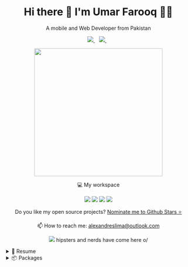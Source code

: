 

<h1 align='center'>
  Hi there 👋 I'm Umar Farooq 👨‍💻
</h1>

<p align='center'>
  A mobile and Web Developer from Pakistan
</p>



<p align='center'>
  
  <a href="https://www.linkedin.com/in/umarfarooq478/">
    <img src="https://img.shields.io/badge/linkedin-%230077B5.svg?&style=for-the-badge&logo=linkedin&logoColor=white" />
  </a>&nbsp;&nbsp;
  <a href="muhammadumarfarooq478@gmail.com">
    <img src="https://img.shields.io/badge/Gmail-D14836?style=for-the-badge&logo=gmail&logoColor=white" />        
  </a>&nbsp;&nbsp;
  
</p>


<p align='center'>
  <a href="#"><img src="https://github-readme-stats.vercel.app/api?username=umarfarooq478&show_icons=true&count_private=true&theme=dark" width="350"></a>
</p>

<p align='center'>
  💻 My workspace<br/><br/>
  <img src="https://img.shields.io/badge/windows-%230078D6.svg?&style=for-the-badge&logo=windows&logoColor=white" />
  <img src="https://img.shields.io/badge/intel-core%20i5%208th-%230071C5.svg?&style=for-the-badge&logo=intel&logoColor=white" />
  <img src="https://img.shields.io/badge/RAM-16GB-%230071C5.svg?&style=for-the-badge&logoColor=white" />
  <img src="https://img.shields.io/badge/nvidia-gtx%201650-%2376B900.svg?&style=for-the-badge&logo=nvidia&logoColor=white" />
</p>

<p align='center'>
  Do you like my open source projects? <a href='https://stars.github.com/nominate/'>Nominate me to Github Stars ⭐</a>
</p>

<!-- <details align='center'>
  <summary>:zap: My workspace specs</summary>
</details>-->

<p align='center'>
  📫 How to reach me: <a href='mailto:alexandreslima@outlook.com'>alexandreslima@outlook.com</a>
</p>
<p align='center'>
  <a href="#"><img src="https://badges.pufler.dev/visits/alexandresanlim/alexandresanlim"></a> hipsters and nerds have come here o/
</p>

<details>
  <summary>📃 Resume</summary>


## Education

- 📖 **Web Development**\
📆 2013 - 2016\
📍 **University of the West of São Paulo** - Presidente Prudente, Brazil

## Experience

<img align="right" src="https://img.shields.io/badge/Xamarin%20Forms-3498DB?logo=xamarin&logoColor=white" />

- 👨‍💻 **Cross Mobile Developer**\
📆 2021 - moment\
📍 **Xp Inc** - São Paulo/SP, Brazil
  
<img align="right" src="https://img.shields.io/badge/Xamarin%20Forms-3498DB?logo=xamarin&logoColor=white" />

- 👨‍💻 **Cross Mobile Developer**\
📆 2021 - oct/2021\
📍 **Avanade** - São Paulo/SP, Brazil
  
<img align="right" src="https://img.shields.io/badge/Xamarin%20Forms-3498DB?logo=xamarin&logoColor=white" />

- 👨‍💻 **Cross Mobile Developer**\
📆 2021 - jun/2021\
📍 **Squadra Digital** - Belo Horizonte/MG, Brazil

<img align="right" src="https://img.shields.io/badge/Slack-4A154B?logo=slack&logoColor=white" />
<img align="right" src="https://img.shields.io/badge/Azure-0089D6?logo=microsoft-azure&logoColor=white" />
<img align="right" src="https://img.shields.io/badge/SQL%20Server-CC2927?logo=microsoft-sql-server&logoColor=white" />
<img align="right" src="https://img.shields.io/badge/Github-181717?logo=github&logoColor=white" />
<img align="right" src="https://img.shields.io/badge/C Sharp-239120?logo=c-sharp&logoColor=white" />
<img align="right" src="https://img.shields.io/badge/UWP-0089D6?logo=microsoft&logoColor=white" />
<img align="right" src="https://img.shields.io/badge/Xamarin%20Forms-3498DB?logo=xamarin&logoColor=white" />

- 👨‍💻 **CIO and Cross Mobile Developer**\
📆 2016 - 2021\
📍 **Infinitus Solutions** - Curitiba/PR, Brazil

<img align="right" src="https://img.shields.io/badge/SQL%20Server-CC2927?logo=microsoft-sql-server&logoColor=white" />
<img align="right" src="https://img.shields.io/badge/C Sharp-239120?logo=c-sharp&logoColor=white" />
<img align="right" src="https://img.shields.io/badge/html5-E34F26?logo=html5&logoColor=white" />
<img align="right" src="https://img.shields.io/badge/css3-1572B6?logo=css3&logoColor=white" />
<img align="right" src="https://img.shields.io/badge/bootstrap-563D7C?logo=bootstrap&logoColor=white" />

- 👨‍💻 **Systems Analyst and Front End Developer**\
📆 2015 - 2016\
📍 **Web Works** - Presidente Prudente/SP, Brazil

<img align="right" src="https://img.shields.io/badge/Windows-0078D6?logo=windows&logoColor=white" />
<img align="right" src="https://img.shields.io/badge/Microsoft%20Excel-217346?logo=microsoft-excel&logoColor=white" />
<img align="right" src="https://img.shields.io/badge/Microsoft%20Office-D83B01?logo=microsoft-office&logoColor=white" />
<img align="right" src="https://img.shields.io/badge/SAP-0FAAFF?logo=sap&logoColor=white" />


- 👨‍💻 **Office Assistant**\
📆 2011 - 2015\
📍 **Energisa** - Presidente Prudente/SP, Brazil

<!--## Skills

<img align="right" src="https://img.shields.io/badge/(My)SQL-4479A1?logo=mysql&logoColor=white" />
<img align="right" src="https://img.shields.io/badge/BASH-4EAA25?logo=gnu-bash&logoColor=white" />
<img align="right" src="https://img.shields.io/badge/PHP-777BB4?logo=php&logoColor=white" />
<img align="right" src="https://img.shields.io/badge/Go-00ADD8?logo=go&logoColor=white" />
<img align="right" src="https://img.shields.io/badge/Python-3776AB?logo=python&logoColor=white" />
<img align="right" src="https://img.shields.io/badge/C Sharp-239120?logo=c-sharp&logoColor=white" />
<img align="right" src="https://img.shields.io/badge/C++-00599C?logo=c%2B%2B&logoColor=white" />
<img align="right" src="https://img.shields.io/badge/C-A8B9CC?logo=c&logoColor=white" />

**Programming**

<img align="right" src="https://img.shields.io/badge/Arch-1793D1?logo=arch-linux&logoColor=white" />
<img align="right" src="https://img.shields.io/badge/Fedora-294172?logo=fedora&logoColor=white" />
<img align="right" src="https://img.shields.io/badge/Debian-A81D33?logo=debian&logoColor=white" />
<img align="right" src="https://img.shields.io/badge/Ubuntu-E95420?logo=ubuntu&logoColor=white" />
<img align="right" src="https://img.shields.io/badge/Windows-0078D6?logo=windows&logoColor=white" />

**Operating Systems**

<img align="right" src="https://img.shields.io/badge/English-B2-blue?logo=data:image/svg%2bxml;base64,PHN2ZyB4bWxucz0iaHR0cDovL3d3dy53My5vcmcvMjAwMC9zdmciIGlkPSJmbGFnLWljb24tY3NzLWdiLWVuZyIgdmlld0JveD0iMCAwIDY0MCA0ODAiPgogIDxwYXRoIGZpbGw9IiNmZmYiIGQ9Ik0wIDBoNjQwdjQ4MEgweiIvPgogIDxwYXRoIGZpbGw9IiNjZTExMjQiIGQ9Ik0yODEuNiAwaDc2Ljh2NDgwaC03Ni44eiIvPgogIDxwYXRoIGZpbGw9IiNjZTExMjQiIGQ9Ik0wIDIwMS42aDY0MHY3Ni44SDB6Ii8+Cjwvc3ZnPgo=" />
<img align="right" src="https://img.shields.io/badge/Italian-mother tongue-green?logo=data:image/svg%2bxml;base64,PHN2ZyB4bWxucz0iaHR0cDovL3d3dy53My5vcmcvMjAwMC9zdmciIGlkPSJmbGFnLWljb24tY3NzLWl0IiB2aWV3Qm94PSIwIDAgNjQwIDQ4MCI+DQogIDxnIGZpbGwtcnVsZT0iZXZlbm9kZCIgc3Ryb2tlLXdpZHRoPSIxcHQiPg0KICAgIDxwYXRoIGZpbGw9IiNmZmYiIGQ9Ik0wIDBoNjQwdjQ4MEgweiIvPg0KICAgIDxwYXRoIGZpbGw9IiMwMDkyNDYiIGQ9Ik0wIDBoMjEzLjN2NDgwSDB6Ii8+DQogICAgPHBhdGggZmlsbD0iI2NlMmIzNyIgZD0iTTQyNi43IDBINjQwdjQ4MEg0MjYuN3oiLz4NCiAgPC9nPg0KPC9zdmc+" />

-->

</details>

<details>
  <summary>📦 Packages</summary>
  
  

| Name                 | A short summary                              | Install   | Downloads |
| -------------------- | -------------------------------------------- | --------- | --------- |
| [Slack Exception Send](https://github.com/alexandresanlim/DotNet.Slack.ExceptionSend) | Send exceptions from applications to Slack.  | [![Nuget](https://img.shields.io/nuget/v/Slack.Exception.Send)](https://www.nuget.org/packages/Slack.Exception.Send) | [![Nuget](https://img.shields.io/nuget/dt/Slack.Exception.Send)](https://www.nuget.org/packages/Slack.Exception.Send) |
| [BrazilHolidays.Net](https://github.com/alexandresanlim/BrazilHolidays.Net)   | Work with Brazil holidays on applications.   | [![Nuget](https://img.shields.io/nuget/v/BrazilHolidays.Net)](https://www.nuget.org/packages/BrazilHolidays.Net) | [![Nuget](https://img.shields.io/nuget/dt/BrazilHolidays.Net)](https://www.nuget.org/packages/BrazilHolidays.Net) |
<!-- | Content Cell         | Content Cell                                | link | link | -->
  
</details>
  

<!--
**alexandresanlim/alexandresanlim** is a ✨ _special_ ✨ repository because its `README.md` (this file) appears on your GitHub profile.

Here are some ideas to get you started:

- 🔭 I’m currently working on ...
- 🌱 I’m currently learning ...
- 👯 I’m looking to collaborate on ...
- 🤔 I’m looking for help with ...
- 💬 Ask me about ...
- 📫 How to reach me: ...
- 😄 Pronouns: ...
- ⚡ Fun fact: ...
-->
